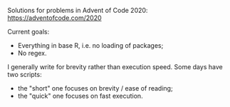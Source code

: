 Solutions for problems in Advent of Code 2020: https://adventofcode.com/2020

Current goals:
- Everything in base R, i.e. no loading of packages;
- No regex.

I generally write for brevity rather than execution speed.
Some days have two scripts:

- the "short" one focuses on brevity / ease of reading;
- the "quick" one focuses on fast execution.
